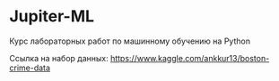 # Jupiter-ML
Курс лабораторных работ по машинному обучению на Python

Ссылка на набор данных:
https://www.kaggle.com/ankkur13/boston-crime-data
